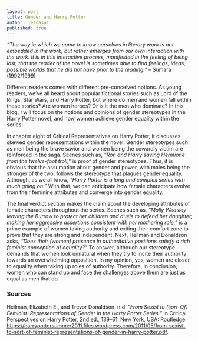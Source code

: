 ```yaml
---
layout: post 
title: Gender and Harry Potter
author: jescasa1
published: true
--- 
```


<i>“The way in which we come to know ourselves in literary work is not embedded in the work, but rather emerges from our own interaction with the work. It is in this interactive process, manifested in the feeling of being lost, that the reader of the novel is sometimes able to find feelings, ideas, possible worlds that he did not have prior to the reading.”</i> – Sumara (1992/1999)

Different readers comes with different pre-conceived notions. As young readers, we’ve all heard about popular fictional stories such as Lord of the Rings, Star Wars, and Harry Potter, but where do men and women fall within these stories? Are women heroes? Or is it the men who dominate? In this blog, I will focus on the notions and opinions of gender stereotypes in the Harry Potter novel, and how women achieve gender equality within the series. 
	
In chapter eight of Critical Representatives on Harry Potter, it discusses skewed gender representations within the novel. Gender stereotypes such as men being the brave savior and women being the cowardly victim are reinforced in the saga. Scenes such as, <i>“Ron and Harry saving Hermione from the twelve-foot troll,”</i> is proof of gender stereotypes. Thus, it is obvious that the assumption about gender and power, with males being the stronger of the two, follows the stereotype that plagues gender equality. Although, as we all know, <i>“Harry Potter is a long and complex series with much going on.”</i> With that, we can anticipate how female characters evolve from their feminine attributes and converge into gender equality.

The final verdict section makes the claim about the developing attributes of female characters throughout the series. Scenes such as,<i> “Molly Weasley leaving the Burrow to protect her children and duels to defend her daughter, making her aggressive assertions consistent with her mothering role,”</i> is a prime example of women taking authority and exiting their comfort zone to prove that they are strong and independent. Next, Heilman and Donaldson asks,<i> “Does their (women) presence in authoritative positions satisfy a rich feminist conception of equality?”</i> To answer, although our stereotype demands that women look unnatural when they try to incite their authority towards an overwhelming opposition. In my opinion, yes, women are closer to equality when taking up roles of authority. Therefore, in conclusion, women who can stand up and face the challenges above them are just as equal as men that do.

### Sources
Heilman, Elizabeth E., and Trevor Donaldson. n.d. “<i>From Sexist to (sort-Of) Feminist: Representations of Gender in the Harry Potter Series.”</i> In Critical Perspectives on Harry Potter, 2nd ed., 139–61. New York, USA: Routledge. https://harrypottersummer2011.files.wordpress.com/2011/05/from-sexist-to-sort-of-feminist-representations-of-gender-in-harry-potter.pdf.
